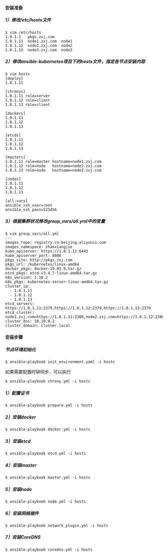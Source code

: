 #### 安装准备

##### 1）修改/etc/hosts文件

```
$ vim /etc/hosts
1.0.1.1   pkgs.zxj.com
1.0.1.11  node1.zxj.com  node1
1.0.1.12  node2.zxj.com  node2
1.0.1.13  node3.zxj.com  node3
```

##### 2）修改ansible-kubernetes项目下的hosts文件，指定各节点安装内容

```
$ vim hosts
[deploy]
1.0.1.11

[chronys]
1.0.1.11 role=server
1.0.1.12 role=client
1.0.1.13 role=client

[dockers]
1.0.1.11
1.0.1.12
1.0.1.13

[etcds]
1.0.1.11
1.0.1.12
1.0.1.13

[masters]
1.0.1.11 role=master hostname=node1.zxj.com
1.0.1.12 role=node   hostname=node2.zxj.com
1.0.1.13 role=node   hostname=node3.zxj.com

[nodes]
1.0.1.11
1.0.1.12
1.0.1.13

[all:vars]
ansible_ssh_user=root
ansible_ssh_pass=123456
```

##### 3）根据集群状况修改group_vars/all.yml中的变量
```
$ vim group_vars/all.yml
---
images_repo: registry.cn-beijing.aliyuncs.com
images_namespace: zhaoxiangjie
kube_apiserver: https://1.0.1.11:6443
kube_apiserver_port: 8080
pkgs_site: http://pkgs.zxj.com
pkgs_url: /kubernetes/linux-amd64
docker_pkgs: docker-19.03.9.tar.gz
etcd_pkgs: etcd-v3.4.7-linux-amd64.tar.gz
k8s_version: 1.18.2
k8s_pkgs: kubernetes-server-linux-amd64.tar.gz
cluster_ip:
  - 1.0.1.11
  - 1.0.1.12
  - 1.0.1.13
etcd_servers: https://1.0.1.11:2379,https://1.0.1.12:2379,https://1.0.1.13:2379
etcd_cluster: node1.zxj.com=https://1.0.1.11:2380,node2.zxj.com=https://1.0.1.12:2380,node3.zxj.com=https://1.0.1.13:2380
cluster_dns: 10.10.0.2
cluster_domain: cluster.local
```
#### 安装步骤

##### 节点环境初始化
```
$ ansible-playbook init_environment.yaml -i hosts
```

如果需要配置时钟同步，可以执行
```
$ ansible-playbook chrony.yml -i hosts
```

##### 1）配置证书
```
$ ansible-playbook prepare.yml -i hosts
```

##### 2）安装docker
```
$ ansible-playbook docker.yml -i hosts
```

##### 3）安装etcd
```
$ ansible-playbook etcd.yml -i hosts
```

##### 4）安装master
```
$ ansible-playbook master.yml -i hosts
```

##### 5）安装node
```
$ ansible-playbook node.yml -i hosts
```

##### 6）安装网络插件
```
$ ansible-playbook network_plugin.yml -i hosts
```

##### 7）安装CoreDNS
```
$ ansible-playbook coredns.yml -i hosts
```

